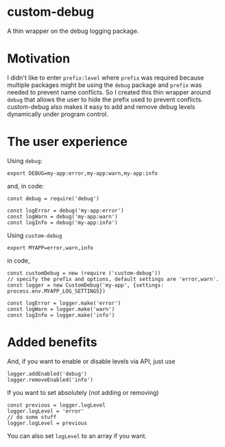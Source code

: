 # custom-debug

A thin wrapper on the debug logging package.

# Motivation

I didn't like to enter `prefix:level` where `prefix` was required because multiple packages might be using the `debug` package and `prefix` was needed to prevent name conflicts. So I created this thin wrapper around `debug` that allows the user to hide the prefix used to prevent conflicts. custom-debug also makes it easy to add and remove debug levels dynamically under program control.

# The user experience

Using `debug`:

`export DEBUG=my-app:error,my-app:warn,my-app:info`

and, in code:

```
const debug = require('debug')

const logError = debug('my-app:error')
const logWarn = debug('my-app:warn')
const logInfo = debug('my-app:info')
```

Using `custom-debug`

`export MYAPP=error,warn,info`

in code,

```
const customDebug = new (require ('custom-debug'))
// specify the prefix and options, default settings are 'error,warn'.
const logger = new CustomDebug('my-app', {settings: process.env.MYAPP_LOG_SETTINGS})

const logError = logger.make('error')
const logWarn = logger.make('warn')
const logInfo = logger.make('info')
```

# Added benefits

And, if you want to enable or disable levels via API, just use

```
logger.addEnabled('debug')
logger.removeEnabled('info')
```

If you want to set absolutely (not adding or removing)

```
const previous = logger.logLevel
logger.logLevel = 'error'
// do some stuff
logger.logLevel = previous
```

You can also set `logLevel` to an array if you want.




